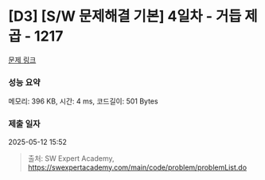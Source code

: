 # [D3] [S/W 문제해결 기본] 4일차 - 거듭 제곱 - 1217 

[문제 링크](https://swexpertacademy.com/main/code/problem/problemDetail.do?contestProbId=AV14dUIaAAUCFAYD) 

### 성능 요약

메모리: 396 KB, 시간: 4 ms, 코드길이: 501 Bytes

### 제출 일자

2025-05-12 15:52



> 출처: SW Expert Academy, https://swexpertacademy.com/main/code/problem/problemList.do